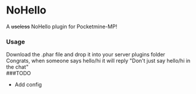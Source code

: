 # NoHello
A ~~useless~~ NoHello plugin for Pocketmine-MP!
### Usage
Download the .phar file and drop it into your server plugins folder\
Congrats, when someone says hello/hi it will reply "Don't just say hello/hi in the chat"\
###TODO
- Add config
